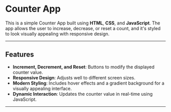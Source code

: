 # Counter App

This is a simple Counter App built using **HTML**, **CSS**, and **JavaScript**. The app allows the user to increase, decrease, or reset a count, and it's styled to look visually appealing with responsive design.

---

## Features

- **Increment, Decrement, and Reset**: Buttons to modify the displayed counter value.
- **Responsive Design**: Adjusts well to different screen sizes.
- **Modern Styling**: Includes hover effects and a gradient background for a visually appealing interface.
- **Dynamic Interaction**: Updates the counter value in real-time using JavaScript.

---

